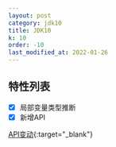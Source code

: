 ```yaml
---
layout: post
category: jdk10
title: JDK10
k: 10
order: -10
last_modified_at: 2022-01-26
---
```


## 特性列表

- [x] 局部变量类型推断
- [x] 新增API

[API变动](https://gunnarmorling.github.io/jdk-api-diff/jdk9-jdk10-api-diff.html){:target="_blank"}